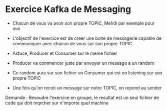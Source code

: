 # Exercice Kafka de Messaging

- Chacun de vous va avoir son propre TOPIC, Mehdi par exemple pour moi

- L'objectif de l'exercice est de creer une boite de messagerie capable de communiquer avec chacun de vous sur son propre TOPIC

- Astuce, Producer et Consumer sur le meme fichier

- Producer va commencer juste par envoyer un message a un random

- Ce random aura sur son fichier un Consumer qui est en listening sur son propre TOPIC

- Une fois qu'on recoit un message sur notre TOPIC, on repond au sender

Demande : Resoudre l'exercice en groupe, le resultat est un seul fichier de code qui doit mqrcher sur n'importe quel machine

